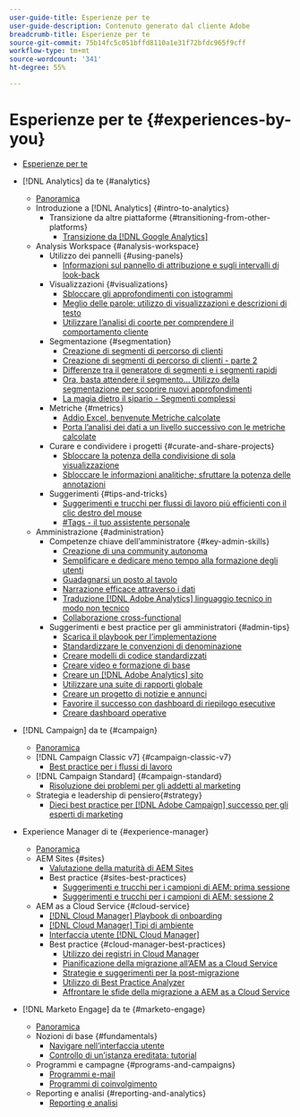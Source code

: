 ```yaml
---
user-guide-title: Esperienze per te
user-guide-description: Contenuto generato dal cliente Adobe
breadcrumb-title: Esperienze per te
source-git-commit: 75b14fc5c051bffd8110a1e31f72bfdc965f9cff
workflow-type: tm+mt
source-wordcount: '341'
ht-degree: 55%

---
```



# Esperienze per te {#experiences-by-you}

+ [Esperienze per te](/help/overview.md)

+ [!DNL Analytics] da te {#analytics}
   + [Panoramica](/help/analytics/overview.md)
   + Introduzione a [!DNL Analytics] {#intro-to-analytics}
      + Transizione da altre piattaforme {#transitioning-from-other-platforms}
         + [Transizione da [!DNL Google Analytics]](/help/analytics/intro-to-analytics/transitioning-from-other-platforms/transition-from-google-analytics.md)
   + Analysis Workspace {#analysis-workspace}
      + Utilizzo dei pannelli {#using-panels}
         + [Informazioni sul pannello di attribuzione e sugli intervalli di look-back](/help/analytics/analysis-workspace/using-panels/understanding-adobe-analytics-attribution-panel-and-lookback-windows.md)
      + Visualizzazioni {#visualizations}
         + [Sbloccare gli approfondimenti con istogrammi](/help/analytics/analysis-workspace/visualizations/unlocking-insights-with-histograms.md)
         + [Meglio delle parole: utilizzo di visualizzazioni e descrizioni di testo](/help/analytics/analysis-workspace/visualizations/more-than-words-using-text-visualizations-and-descriptions.md)
         + [Utilizzare l’analisi di coorte per comprendere il comportamento cliente](/help/analytics/analysis-workspace/visualizations/use-cohort-analysis-to-understand-customer-behavior.md)
      + Segmentazione {#segmentation}
         + [Creazione di segmenti di percorso di clienti](/help/analytics/analysis-workspace/segmentation/building-customer-journey-segments.md)
         + [Creazione di segmenti di percorso di clienti - parte 2](/help/analytics/analysis-workspace/segmentation/building-customer-journey-segments-part-two.md)
         + [Differenze tra il generatore di segmenti e i segmenti rapidi](/help/analytics/analysis-workspace/segmentation/differences-between-the-segment-builder-and-quick-segments.md)
         + [Ora, basta attendere il segmento... Utilizzo della segmentazione per scoprire nuovi approfondimenti](/help/analytics/analysis-workspace/segmentation/segmentation-to-discover-new-insights.md)
         + [La magia dietro il sipario - Segmenti complessi](/help/analytics/analysis-workspace/segmentation/the-magic-behind-the-curtain-complex-segments.md)
      + Metriche {#metrics}
         + [Addio Excel, benvenute Metriche calcolate](/help/analytics/analysis-workspace/metrics/goodbye-excel-hello-calculated-metrics.md)
         + [Porta l’analisi dei dati a un livello successivo con le metriche calcolate](../analytics/analysis-workspace/metrics/take-your-data-analysis-to-the-next-level-with-calculated-metrics.md)
      + Curare e condividere i progetti {#curate-and-share-projects}
         + [Sbloccare la potenza della condivisione di sola visualizzazione](/help/analytics/analysis-workspace/curate-and-share-projects/unlocking-the-power-of-view-only-sharing.md)
         + [Sbloccare le informazioni analitiche; sfruttare la potenza delle annotazioni](../analytics/analysis-workspace/curate-and-share-projects/harnessing-the-power-of-annotations.md)
      + Suggerimenti {#tips-and-tricks}
         + [Suggerimenti e trucchi per flussi di lavoro più efficienti con il clic destro del mouse](/help/analytics/analysis-workspace/tips-and-tricks/right-click-tips-and-tricks-for-more-efficient-workflows.md)
         + [#Tags - il tuo assistente personale](/help/analytics/analysis-workspace/tips-and-tricks/tags-your-personal-assistant.md)
   + Amministrazione {#administration}
      + Competenze chiave dell’amministratore {#key-admin-skills}
         + [Creazione di una community autonoma](/help/analytics/administration/key-admin-skills/empowered-community.md)
         + [Semplificare e dedicare meno tempo alla formazione degli utenti](/help/analytics/administration/key-admin-skills/simplify-training-users.md)
         + [Guadagnarsi un posto al tavolo](/help/analytics/administration/key-admin-skills/gaining-a-seat-at-the-table.md)
         + [Narrazione efficace attraverso i dati](/help/analytics/administration/key-admin-skills/telling-impactful-stories-with-data.md)
         + [Traduzione [!DNL Adobe Analytics] linguaggio tecnico in modo non tecnico](/help/analytics/administration/key-admin-skills/translating-adobe-analytics-technical-language.md)
         + [Collaborazione cross-functional](/help/analytics/administration/key-admin-skills/working-cross-functionally.md)
      + Suggerimenti e best practice per gli amministratori {#admin-tips}
         + [Scarica il playbook per l’implementazione](/help/analytics/administration/admin-tips/download-the-adobe-analytics-implementation-playbook.md)
         + [Standardizzare le convenzioni di denominazione](/help/analytics/administration/admin-tips/create-standardized-naming-conventions.md)
         + [Creare modelli di codice standardizzati](/help/analytics/administration/admin-tips/create-standardized-code-templates.md)
         + [Creare video e formazione di base](/help/analytics/administration/admin-tips/create-basic-videos-and-training.md)
         + [Creare un [!DNL Adobe Analytics] sito](/help/analytics/administration/admin-tips/create-an-internal-adobe-analytics-site.md)
         + [Utilizzare una suite di rapporti globale](/help/analytics/administration/admin-tips/use-a-global-report-suite.md)
         + [Creare un progetto di notizie e annunci](/help/analytics/administration/admin-tips/create-a-news-and-announcements-project.md)
         + [Favorire il successo con dashboard di riepilogo esecutive](/help/analytics/administration/admin-tips/driving-success-with-executive-summary-dashboards.md)
         + [Creare dashboard operative](/help/analytics/administration/admin-tips/create-operational-dashboards.md)
+ [!DNL Campaign] da te {#campaign}
   + [Panoramica](/help/campaign/overview.md)
   + [!DNL Campaign Classic v7] {#campaign-classic-v7}
      + [Best practice per i flussi di lavoro](/help/campaign/ac-v7/workflow-best-practices-for-marketers.md)
   + [!DNL Campaign Standard] {#campaign-standard}
      + [Risoluzione dei problemi per gli addetti al marketing](/help/campaign/acs/troubleshooting-for-marketers.md)
   + Strategia e leadership di pensiero{#strategy}
      + [Dieci best practice per [!DNL Adobe Campaign] successo per gli esperti di marketing](/help/campaign/10-best-practices-for-marketers.md)
+ Experience Manager di te {#experience-manager}
   + [Panoramica](/help/experience-manager/overview.md)
   + AEM Sites {#sites}
      + [Valutazione della maturità di AEM Sites](/help/experience-manager/sites/expert-resources/maturity-assessment.md)
      + Best practice {#sites-best-practices}
         + [Suggerimenti e trucchi per i campioni di AEM: prima sessione](/help/experience-manager/sites/expert-resources/champion-tips-1.md)
         + [Suggerimenti e trucchi per i campioni di AEM: sessione 2](/help/experience-manager/sites/expert-resources/champion-tips-2.md)
   + AEM as a Cloud Service {#cloud-service}
      + [[!DNL Cloud Manager] Playbook di onboarding](/help/experience-manager/cloud-service/expert-resources/aem-champions/onboarding-playbook.md)
      + [[!DNL Cloud Manager] Tipi di ambiente](/help/experience-manager/cloud-service/expert-resources/aem-champions/environment-types.md)
      + [Interfaccia utente [!DNL Cloud Manager]](/help/experience-manager/cloud-service/expert-resources/aem-champions/cloud-manager-ui.md)
      + Best practice {#cloud-manager-best-practices}
         + [Utilizzo dei registri in Cloud Manager](/help/experience-manager/cloud-service/expert-resources/aem-champions/cloud-manager-using-logs.md)
         + [Pianificazione della migrazione all’AEM as a Cloud Service](/help/experience-manager/cloud-service/expert-resources/aem-champions/migration.md)
         + [Strategie e suggerimenti per la post-migrazione](/help/experience-manager/cloud-service/expert-resources/aem-champions/post-migration.md)
         + [Utilizzo di Best Practice Analyzer](/help/experience-manager/cloud-service/expert-resources/aem-champions/best-practice-analyzer.md)
         + [Affrontare le sfide della migrazione a AEM as a Cloud Service](/help/experience-manager/cloud-service/expert-resources/aem-champions/migration-challenges.md)
+ [!DNL Marketo Engage] da te {#marketo-engage}
   + [Panoramica](/help/marketo/overview.md)
   + Nozioni di base {#fundamentals}
      + [Navigare nell’interfaccia utente](/help/marketo/fundamentals/ui-navigation.md)
      + [Controllo di un’istanza ereditata: tutorial](https://experienceleague.adobe.com/docs/experiences-by-you/auditing-an-inherited-instance/overview.html)
   + Programmi e campagne {#programs-and-campaigns}
      + [Programmi e-mail](/help/marketo/programs/email-programs.md)
      + [Programmi di coinvolgimento](/help/marketo/programs/engagement-programs.md)
   + Reporting e analisi {#reporting-and-analytics}
      + [Reporting e analisi](/help/marketo/reporting/reporting-and-analytics.md)
